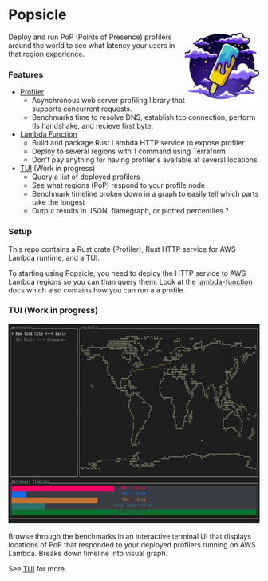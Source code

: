 # Popsicle

<img align="right" src="icon.png" height="150px" alt="PoPs in the cloud - Generated by DALL-E">

Deploy and run PoP (Points of Presence) profilers around the world to see what latency your users in that region experience.

### Features

- [Profiler](./profiler/)
  - Asynchronous web server profiling library that supports concurrent requests.
  - Benchmarks time to resolve DNS, establish tcp connection, perform tls handshake, and recieve first byte.
- [Lambda Function](./lambda-function/)
  - Build and package Rust Lambda HTTP service to expose profiler
  - Deploy to several regions with 1 command using Terraform
  - Don't pay anything for having profiler's available at several locations
- [TUI](./tui/) (Work in progress)
  - Query a list of deployed profilers
  - See what regions (PoP) respond to your profile node
  - Benchmark timeline broken down in a graph to easily tell which parts take the longest
  - Output results in JSON, flamegraph, or plotted percentiles ?

### Setup

This repo contains a Rust crate (Profiler), Rust HTTP service for AWS Lambda runtime, and a TUI.

To starting using Popsicle, you need to deploy the HTTP service to AWS Lambda regions so you can than query them. Look at the [lambda-function](./lambda-function/#deploying) docs which also contains how you can run a a profile.

### TUI (Work in progress)

<img src="./tui/tui.png" height="400px" alt="TUI talking to deployed profilers">

Browse through the benchmarks in an interactive terminal UI that displays locations of PoP that responded to your deployed profilers running on AWS Lambda. Breaks down timeline into visual graph.

See [TUI](./tui/) for more.
